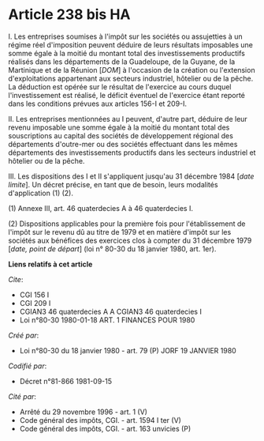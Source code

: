 # Article 238 bis HA

I. Les entreprises soumises à l'impôt sur les sociétés ou assujetties à un régime réel d'imposition peuvent déduire de leurs
résultats imposables une somme égale à la moitié du montant total des investissements productifs réalisés dans les
départements de la Guadeloupe, de la Guyane, de la Martinique et de la Réunion [*DOM*] à l'occasion de la création ou
l'extension d'exploitations appartenant aux secteurs industriel, hôtelier ou de la pêche. La déduction est opérée sur le
résultat de l'exercice au cours duquel l'investissement est réalisé, le déficit éventuel de l'exercice étant reporté dans les
conditions prévues aux articles 156-I et 209-I.

II. Les entreprises mentionnées au I peuvent, d'autre part, déduire de leur revenu imposable une somme égale à la moitié du
montant total des souscriptions au capital des sociétés de développement régional des départements d'outre-mer ou des
sociétés effectuant dans les mêmes départements des investissements productifs dans les secteurs industriel et hôtelier ou de
la pêche.

III. Les dispositions des I et II s'appliquent jusqu'au 31 décembre 1984 [*date limite*]. Un décret précise, en tant que de
besoin, leurs modalités d'application (1) (2).

(1) Annexe III, art. 46 quaterdecies A à 46 quaterdecies I.

(2) Dispositions applicables pour la première fois pour l'établissement de l'impôt sur le revenu dû au titre de 1979 et en
matière d'impôt sur les sociétés aux bénéfices des exercices clos à compter du 31 décembre 1979 [*date, point de départ*]
(loi n° 80-30 du 18 janvier 1980, art. 1er).

**Liens relatifs à cet article**

_Cite_:

  - CGI 156 I
  - CGI 209 I
  - CGIAN3 46 quaterdecies A A CGIAN3 46 quaterdecies I
  - Loi n°80-30 1980-01-18 ART. 1 FINANCES POUR 1980

_Créé par_:

  - Loi n°80-30 du 18 janvier 1980 - art. 79 (P) JORF 19 JANVIER 1980

_Codifié par_:

  - Décret n°81-866 1981-09-15

_Cité par_:

  - Arrêté du 29 novembre 1996 - art. 1 (V)
  - Code général des impôts, CGI. - art. 1594 I ter (V)
  - Code général des impôts, CGI. - art. 163 unvicies (P)
